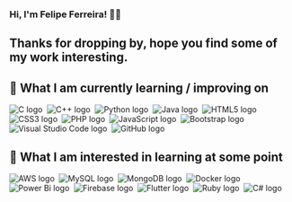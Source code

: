 ### Hi, I'm Felipe Ferreira! 👋👋
## Thanks for dropping by, hope you find some of my work interesting.

## 📖  What I am currently learning / improving on

<img src="https://img.shields.io/badge/c-%2300599C.svg?style=for-the-badge&logo=c&logoColor=white" alt="C logo" title="C" />&nbsp;
<img src="https://img.shields.io/badge/c++-%2300599C.svg?style=for-the-badge&logo=c%2B%2B&logoColor=white" alt="C++ logo" title="C++" />&nbsp;
<img src="https://img.shields.io/badge/python-3670A0?style=for-the-badge&logo=python&logoColor=ffdd54" alt="Python logo" title="Python" />&nbsp;
<img src="https://img.shields.io/badge/java-%23ED8B00.svg?style=for-the-badge&logo=java&logoColor=white" alt="Java logo" title="Java" />&nbsp;
<img src="https://img.shields.io/badge/html5-%23E34F26.svg?style=for-the-badge&logo=html5&logoColor=white" alt="HTML5 logo" title="HTML5" />&nbsp;
<img src="https://img.shields.io/badge/css3-%231572B6.svg?style=for-the-badge&logo=css3&logoColor=white" alt="CSS3 logo" title="CSS3" />&nbsp;
<img src="https://img.shields.io/badge/php-%23777BB4.svg?style=for-the-badge&logo=php&logoColor=white" alt="PHP logo" title="PHP" />&nbsp;
<img src="https://img.shields.io/badge/javascript-%23323330.svg?style=for-the-badge&logo=javascript&logoColor=%23F7DF1E" alt="JavaScript logo" title="JavaScript" />&nbsp;
<img src="https://img.shields.io/badge/bootstrap-%23563D7C.svg?style=for-the-badge&logo=bootstrap&logoColor=white" alt="Bootstrap logo" title="Bootstrap" />&nbsp;
<img src="https://img.shields.io/badge/Visual%20Studio%20Code-0078d7.svg?style=for-the-badge&logo=visual-studio-code&logoColor=white" alt="Visual Studio Code logo" title="Visual Studio Code" />&nbsp;
<img src="https://img.shields.io/badge/GitHub-100000?style=for-the-badge&logo=github&logoColor=white" alt="GitHub logo" title="GitHub" />&nbsp;

## 👾  What I am interested in learning at some point

<img src="https://img.shields.io/badge/AWS-%23FF9900.svg?style=for-the-badge&logo=amazon-aws&logoColor=white" alt="AWS logo" title="AWS" />&nbsp;
<img src="https://img.shields.io/badge/mysql-%2300f.svg?style=for-the-badge&logo=mysql&logoColor=white" alt="MySQL logo" title="MySQL" />&nbsp;
<img src="https://img.shields.io/badge/MongoDB-%234ea94b.svg?style=for-the-badge&logo=mongodb&logoColor=white" alt="MongoDB logo" title="MongoDB" />&nbsp;
<img src="https://img.shields.io/badge/docker-%230db7ed.svg?style=for-the-badge&logo=docker&logoColor=white" alt="Docker logo" title="Docker" />&nbsp;
<img src="https://img.shields.io/badge/power_bi-F2C811?style=for-the-badge&logo=powerbi&logoColor=black" alt="Power Bi logo" title="Power Bi" />&nbsp;
<img src="https://img.shields.io/badge/firebase-%23039BE5.svg?style=for-the-badge&logo=firebase" alt="Firebase logo" title="Firebase" />&nbsp;
<img src="https://img.shields.io/badge/Flutter-%2302569B.svg?style=for-the-badge&logo=Flutter&logoColor=white" alt="Flutter logo" title="Flutter" />&nbsp;
<img src="https://img.shields.io/badge/ruby-%23CC342D.svg?style=for-the-badge&logo=ruby&logoColor=white" alt="Ruby logo" title="Ruby" />&nbsp;
<img src="https://img.shields.io/badge/c%23-%23239120.svg?style=for-the-badge&logo=c-sharp&logoColor=white" alt="C# logo" title="C#" />&nbsp;
